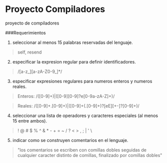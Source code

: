 Proyecto Compiladores
=====================

proyecto de compiladores

###Requerimientos

1. seleccionar al menos 15 palabras reservadas del lenguaje.

  > self, resend 
 
2. especificar la expresion regular para definir identificadores.

  > /[a-z_][a-zA-Z0-9_]*/
 
3. especificar expresiones regulares para numeros enteros y numeros reales.

  > Enteros: /([0-9]+)|([0-9][0-9]?e[0-9a-zA-Z]+)/

  > Reales: /([0-9]+\.[0-9]+)|([0-9]+(\.[0-9]+)?[eE][+-]?[0-9]+)/
 
4. seleccionar una lista de operadores y caracteres especiales (al menos 15
entre ambos).

  >  ! @ # $ % ^ & * - + = ~ / ? < > , ; | ' \ 

5. indicar como se construyen comentarios en el lenguaje.

  > "los comentarios se escriben con comillas dobles seguidas de cualquier
  > caracter distinto de comillas, finalizado por comillas dobles"
